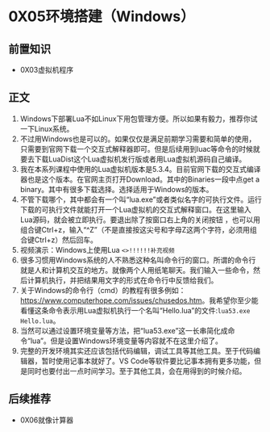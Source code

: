 # 0X05环境搭建（Windows）
## 前置知识
* 0X03虚拟机程序
## 正文
1. Windows下部署Lua不如Linux下用包管理方便。所以如果有毅力，推荐你试一下Linux系统。
2. 不过用Windows也是可以的。如果仅仅是满足前期学习需要和简单的使用，只需要到官网下载一个交互式解释器即可。但是后续用到luac等命令的时候就要去下载LuaDist这个Lua虚拟机发行版或者用Lua虚拟机源码自己编译。
3. 我在本系列课程中使用的Lua虚拟机版本是5.3.4。目前官网下载的交互式编译器也是这个版本。在官网主页打开Download。其中的Binaries一段中点get a binary。其中有很多下载选择。选择适用于Windows的版本。
4. 不管下载哪个，其中都会有一个叫“lua.exe”或者类似名字的可执行文件。运行下载的可执行文件就能打开一个Lua虚拟机的交互式解释窗口。在这里输入Lua源码，就会被立即执行。要退出除了按窗口右上角的关闭按钮 ，也可以用组合键Ctrl+z，输入“^Z”（不是直接按这尖号和字母Z这两个字符，必须用组合键Ctrl+z）然后回车。
5. 视频演示：Windows上使用Lua `<>!!!!!!补充视频`
6. 很多习惯用Windows系统的人不熟悉这种名叫命令行的窗口。所谓的命令行就是人和计算机交互的地方。就像两个人用纸笔聊天。我们输入一些命令，然后计算机执行，并把结果用文字的形式在命令行中反馈给我们。
7. 关于Windows的命令行（cmd）的教程有很多例如：<https://www.computerhope.com/issues/chusedos.htm>。我希望你至少能看懂这条命令表示用Lua虚拟机执行一个名叫“Hello.lua”的文件:`lua53.exe Hello.lua`。
8. 当然可以通过设置环境变量等方法，把“lua53.exe”这一长串简化成命令“lua”。但是设置Windows环境变量等内容就不在这里介绍了。
9. 完整的开发环境其实还应该包括代码编辑，调试工具等其他工具。至于代码编辑器，暂时使用记事本就好了。VS Code等软件要比记事本拥有更多功能，但是同时也要付出一点时间学习。至于其他工具，会在用得到的时候介绍。
## 后续推荐
* 0X06就像计算器